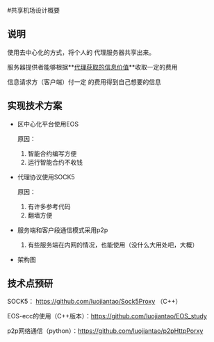  #共享机场设计概要

## 说明

使用去中心化的方式，将个人的 代理服务器共享出来。

服务器提供者能够根据**<u>代理获取的信息价值</u>**收取一定的费用

信息请求方（客户端）付一定 的费用得到自己想要的信息

## 实现技术方案

- 区中心化平台使用EOS

  原因：

  1. 智能合约编写方便
  2. 运行智能合约不收钱

- 代理协议使用SOCK5

  原因：

  1. 有许多参考代码
  2. 翻墙方便

- 服务端和客户段通信模式采用p2p

  1. 有些服务端在内网的情况，也能使用（没什么大用处吧，大概）

- 架构图


## 技术点预研

SOCK5： https://github.com/luojiantao/Sock5Proxy （C++）

EOS-ecc的使用（C++版本）：https://github.com/luojiantao/EOS_study

p2p网络通信（python）：https://github.com/luojiantao/p2pHttpPorxy







